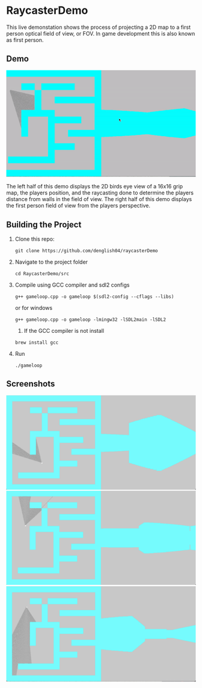 # RaycasterDemo
This live demonstation shows the process of projecting a 2D map to a first person optical field of view, or FOV. In game development this is also known as first person. 

## Demo
![](images/screenrecording.gif)

The left half of this demo displays the 2D birds eye view of a 16x16 grip map, the players position, and the raycasting done to determine the players distance from walls in the field of view. The right half of this demo displays the first person field of view from the players perspective. 



## Building the Project 
1. Clone this repo:
    ```
    git clone https://github.com/denglish04/raycasterDemo
    ```

2. Navigate to the project folder
    ```
    cd RaycasterDemo/src
    ```

3. Compile using GCC compiler and sdl2 configs 
    ```
    g++ gameloop.cpp -o gameloop $(sdl2-config --cflags --libs)
    ```
    or for windows
    ```
    g++ gameloop.cpp -o gameloop -lmingw32 -lSDL2main -lSDL2

    ```

    1. If the GCC compiler is not install 
    ```
    brew install gcc
    ```

5. Run 
    ```
    ./gameloop
    ```


## Screenshots
![](images/screenshot1.png)    
![](images/screenshot2.png)    
![](images/screenshot3.png)    




